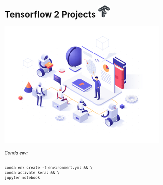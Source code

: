 Tensorflow 2 Projects ![](icon.png)
=====================
![](screen.png)
###### Conda env:
```
conda env create -f environment.yml && \
conda activate keras && \
jupyter notebook
```